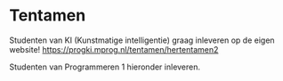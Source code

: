 # Tentamen

Studenten van KI (Kunstmatige intelligentie) graag inleveren op de eigen website!
<https://progki.mprog.nl/tentamen/hertentamen2>

Studenten van Programmeren 1 hieronder inleveren.
